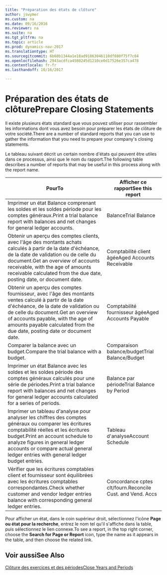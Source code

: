 ```yaml
---
title: "Préparation des états de clôture"
author: jswymer
ms.custom: na
ms.date: 09/16/2016
ms.reviewer: na
ms.suite: na
ms.tgt_pltfrm: na
ms.topic: article
ms.prod: dynamics-nav-2017
ms.translationtype: HT
ms.sourcegitcommit: 6b60b1344a1e18ad91863046110df880f75f7c04
ms.openlocfilehash: 2943acdfca4580245d1210ce0d17526e357ca478
ms.contentlocale: fr-fr
ms.lasthandoff: 10/16/2017

---
```

# <a name="prepare-closing-statements"></a><span data-ttu-id="c5e8a-102">Préparation des états de clôture</span><span class="sxs-lookup"><span data-stu-id="c5e8a-102">Prepare Closing Statements</span></span>
<span data-ttu-id="c5e8a-103">Il existe plusieurs états standard que vous pouvez utiliser pour rassembler les informations dont vous avez besoin pour préparer les états de clôture de votre société.</span><span class="sxs-lookup"><span data-stu-id="c5e8a-103">There are a number of standard reports that you can use to gather the information that you need to prepare your company's closing statements.</span></span>

<span data-ttu-id="c5e8a-104">Le tableau suivant décrit un certain nombre d'états qui peuvent être utiles dans ce processus, ainsi que le nom du rapport.</span><span class="sxs-lookup"><span data-stu-id="c5e8a-104">The following table describes a number of reports that may be useful in this process along with the report name.</span></span>


|<span data-ttu-id="c5e8a-105">Pour</span><span class="sxs-lookup"><span data-stu-id="c5e8a-105">To</span></span>     |<span data-ttu-id="c5e8a-106">Afficher ce rapport</span><span class="sxs-lookup"><span data-stu-id="c5e8a-106">See this report</span></span>       |
|-------|----------------------|
|<span data-ttu-id="c5e8a-107">Imprimer un état Balance comprenant les soldes et les soldes période pour les comptes généraux.</span><span class="sxs-lookup"><span data-stu-id="c5e8a-107">Print a trial balance report with balances and net changes for general ledger accounts.</span></span>|<span data-ttu-id="c5e8a-108">Balance</span><span class="sxs-lookup"><span data-stu-id="c5e8a-108">Trial Balance</span></span>|
|<span data-ttu-id="c5e8a-109">Obtenir un aperçu des comptes clients, avec l'âge des montants achats calculés à partir de la date d'échéance, de la date de validation ou de celle du document.</span><span class="sxs-lookup"><span data-stu-id="c5e8a-109">Get an overview of accounts receivable, with the age of amounts receivable calculated from the due date, posting date, or document date.</span></span>|<span data-ttu-id="c5e8a-110">Comptabilité client âgée</span><span class="sxs-lookup"><span data-stu-id="c5e8a-110">Aged Accounts Receivable</span></span>|
|<span data-ttu-id="c5e8a-111">Obtenir un aperçu des comptes fournisseur, avec l'âge des montants ventes calculé à partir de la date d'échéance, de la date de validation ou de celle du document.</span><span class="sxs-lookup"><span data-stu-id="c5e8a-111">Get an overview of accounts payable, with the age of amounts payable calculated from the due date, posting date or document date.</span></span>|<span data-ttu-id="c5e8a-112">Comptabilité fournisseur âgée</span><span class="sxs-lookup"><span data-stu-id="c5e8a-112">Aged Accounts Payable</span></span>|
|<span data-ttu-id="c5e8a-113">Comparer la balance avec un budget.</span><span class="sxs-lookup"><span data-stu-id="c5e8a-113">Compare the trial balance with a budget.</span></span>|<span data-ttu-id="c5e8a-114">Comparaison balance/budget</span><span class="sxs-lookup"><span data-stu-id="c5e8a-114">Trial Balance/Budget</span></span>|
|<span data-ttu-id="c5e8a-115">Imprimer un état Balance avec les soldes et les soldes période des comptes généraux calculés pour une série de périodes.</span><span class="sxs-lookup"><span data-stu-id="c5e8a-115">Print a trial balance report with balances and net changes for general ledger accounts calculated for a series of periods.</span></span>|<span data-ttu-id="c5e8a-116">Balance par période</span><span class="sxs-lookup"><span data-stu-id="c5e8a-116">Trial Balance by Period</span></span>|
|<span data-ttu-id="c5e8a-117">Imprimer un tableau d'analyse pour analyser les chiffres des comptes généraux ou comparer les écritures comptabilité réelles et les écritures budget.</span><span class="sxs-lookup"><span data-stu-id="c5e8a-117">Print an account schedule to analyze figures in general ledger accounts or compare actual general ledger entries with general ledger budget entries.</span></span>|<span data-ttu-id="c5e8a-118">Tableau d'analyse</span><span class="sxs-lookup"><span data-stu-id="c5e8a-118">Account Schedule</span></span>|
|<span data-ttu-id="c5e8a-119">Vérifier que les écritures comptables client et fournisseur sont équilibrées avec les écritures comptables correspondantes.</span><span class="sxs-lookup"><span data-stu-id="c5e8a-119">Check whether customer and vendor ledger entries balance with corresponding general ledger entries.</span></span>|<span data-ttu-id="c5e8a-120">Concordance cptes clt/fourn.</span><span class="sxs-lookup"><span data-stu-id="c5e8a-120">Reconcile Cust. and Vend. Accs</span></span>|
<span data-ttu-id="c5e8a-121">Pour afficher un état, dans le coin supérieur droit, sélectionnez l'icône **Page ou état pour la recherche**, entrez le nom tel qu'il s'affiche dans la table, puis sélectionnez le lien connexe.</span><span class="sxs-lookup"><span data-stu-id="c5e8a-121">To see a report, in the top right corner, choose the **Search for Page or Report** icon, type the name as it appears in the table, and then choose the related link.</span></span>
## <a name="see-also"></a><span data-ttu-id="c5e8a-122">Voir aussi</span><span class="sxs-lookup"><span data-stu-id="c5e8a-122">See Also</span></span>
[<span data-ttu-id="c5e8a-123">Clôture des exercices et des périodes</span><span class="sxs-lookup"><span data-stu-id="c5e8a-123">Close Years and Periods</span></span>](year-close-years-periods.md)

